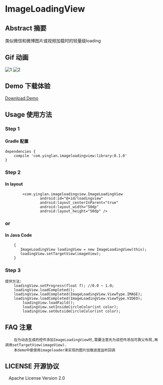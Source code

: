 # ImageLoadingView
## Abstract 摘要
类似微信和微博图片或视频加载时的轻量级loading

## Gif 动画
![1](https://github.com/yingLanNull/ImageLoadingView/blob/master/Show/1.gif)
![2](https://github.com/yingLanNull/ImageLoadingView/blob/master/Show/2.gif)

## Demo 下载体验
[Download Demo](https://github.com/yingLanNull/ImageLoadingView/raw/master/Show/demo-debug.apk)

## Usage 使用方法
### Step 1
#### Gradle 配置
```
dependencies {
    compile 'com.yinglan.imageloadingview:library:0.1.0'
}
```

### Step 2

#### In layout
```
	    <com.yinglan.imageloadingview.ImageLoadingView
                android:id="@+id/loadingview"
                android:layout_centerInParent="true"
                android:layout_width="50dp"
                android:layout_height="50dp" />

```

### or

#### In Java Code
```
	{
	   ImageLoadingView loadingView = new ImageLoadingView(this);
       loadingView.setTargetView(imageView);
    }

```
### Step 3
```
提供方法:
	loadingView.setProgress(float f); //0.0 ~ 1.0;
	loadingView.loadCompleted();
	loadingView.loadCompleted(ImageLoadingView.ViewType.IMAGE);
	loadingView.loadCompleted(ImageLoadingView.ViewType.VIDEO);
        loadingView.loadFaild();
        loadingView.setInsideCircleColor(int color);
        loadingView.setOutsideCircleColor(int color);
```

## FAQ 注意

```
	在为动态生成的控件添加ImageLoadingView时,需要注意先为该控件添加可靠父布局,再调用setTargetView(imageView).
	本demo中是使用imageloader来实现的图片加载进度监听回调
```

## LICENSE 开源协议
    Apache License Version 2.0

